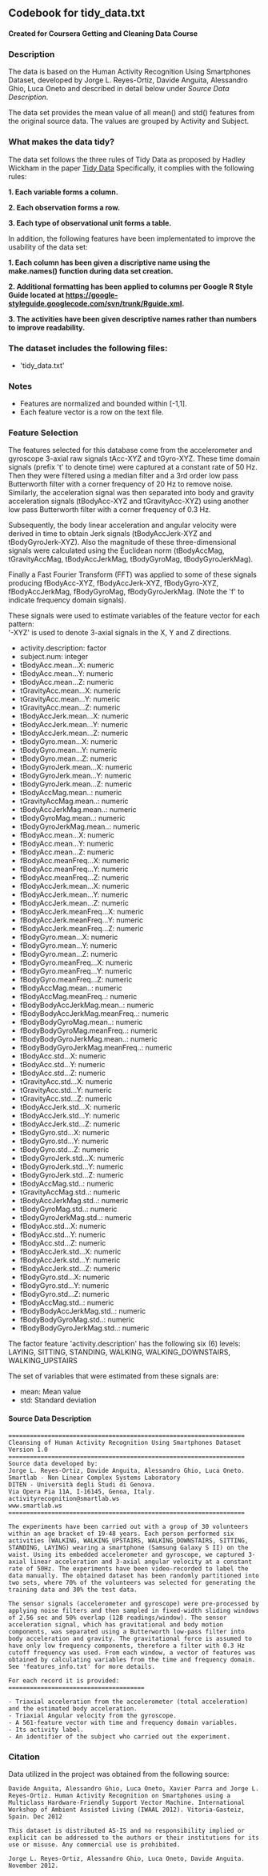 ## Codebook for tidy_data.txt
#### Created for Coursera Getting and Cleaning Data Course 

### Description
The data is based on the Human Activity Recognition Using Smartphones Dataset,
developed by Jorge L. Reyes-Ortiz, Davide Anguita, Alessandro Ghio, Luca Oneto
and described in detail below under _Source Data Description_.

The data set provides the mean value of all mean() and std() features from the
original source data.  The values are grouped by Activity and Subject.

### What makes the data tidy?
The data set follows the three rules of Tidy Data as proposed by Hadley Wickham
in the paper [Tidy Data](https://www.google.com/url?sa=t&rct=j&q=&esrc=s&source=web&cd=1&cad=rja&uact=8&ved=0CB0QFjAA&url=http%3A%2F%2Fvita.had.co.nz%2Fpapers%2Ftidy-data.pdf&ei=AXLqU9y3C9froATh9IC4CQ&usg=AFQjCNFUAQr-w_87XpPhfEDoDYQw5-G5zg&sig2=HLzk9jqflCkHFk91_8b1XQ&bvm=bv.72676100,bs.1,d.cGE)  Specifically, it complies with the
following rules:

**1. Each variable forms a column.**

**2. Each observation forms a row.**

**3. Each type of observational unit forms a table.**

In addition, the following features have been implementated to improve the
usability of the data set:

**1. Each column has been given a discriptive name using the
make.names() function during data set creation.**

**2. Additional formatting has been applied to columns per Google R Style Guide
located at https://google-styleguide.googlecode.com/svn/trunk/Rguide.xml.**

**3. The activities have been given descriptive names rather than numbers to
improve readability.**


### The dataset includes the following files:
* 'tidy_data.txt'
 

### Notes 
* Features are normalized and bounded within [-1,1].
* Each feature vector is a row on the text file.


### Feature Selection 
The features selected for this database come from the accelerometer and gyroscope 3-axial raw signals tAcc-XYZ and tGyro-XYZ. These time domain signals (prefix 't' to denote time) were captured at a constant rate of 50 Hz. Then they were filtered using a median filter and a 3rd order low pass Butterworth filter with a corner frequency of 20 Hz to remove noise. Similarly, the acceleration signal was then separated into body and gravity acceleration signals (tBodyAcc-XYZ and tGravityAcc-XYZ) using another low pass Butterworth filter with a corner frequency of 0.3 Hz. 

Subsequently, the body linear acceleration and angular velocity were derived in time to obtain Jerk signals (tBodyAccJerk-XYZ and tBodyGyroJerk-XYZ). Also the magnitude of these three-dimensional signals were calculated using the Euclidean norm (tBodyAccMag, tGravityAccMag, tBodyAccJerkMag, tBodyGyroMag, tBodyGyroJerkMag). 

Finally a Fast Fourier Transform (FFT) was applied to some of these signals producing fBodyAcc-XYZ, fBodyAccJerk-XYZ, fBodyGyro-XYZ, fBodyAccJerkMag, fBodyGyroMag, fBodyGyroJerkMag. (Note the 'f' to indicate frequency domain signals). 

These signals were used to estimate variables of the feature vector for each pattern:  
'-XYZ' is used to denote 3-axial signals in the X, Y and Z directions.

* activity.description:   factor
* subject.num:   integer
* tBodyAcc.mean...X:   numeric
* tBodyAcc.mean...Y:   numeric
* tBodyAcc.mean...Z:   numeric
* tGravityAcc.mean...X:   numeric
* tGravityAcc.mean...Y:   numeric
* tGravityAcc.mean...Z:   numeric
* tBodyAccJerk.mean...X:   numeric
* tBodyAccJerk.mean...Y:   numeric
* tBodyAccJerk.mean...Z:   numeric
* tBodyGyro.mean...X:   numeric
* tBodyGyro.mean...Y:   numeric
* tBodyGyro.mean...Z:   numeric
* tBodyGyroJerk.mean...X:   numeric
* tBodyGyroJerk.mean...Y:   numeric
* tBodyGyroJerk.mean...Z:   numeric
* tBodyAccMag.mean..:   numeric
* tGravityAccMag.mean..:   numeric
* tBodyAccJerkMag.mean..:   numeric
* tBodyGyroMag.mean..:   numeric
* tBodyGyroJerkMag.mean..:   numeric
* fBodyAcc.mean...X:   numeric
* fBodyAcc.mean...Y:   numeric
* fBodyAcc.mean...Z:   numeric
* fBodyAcc.meanFreq...X:   numeric
* fBodyAcc.meanFreq...Y:   numeric
* fBodyAcc.meanFreq...Z:   numeric
* fBodyAccJerk.mean...X:   numeric
* fBodyAccJerk.mean...Y:   numeric
* fBodyAccJerk.mean...Z:   numeric
* fBodyAccJerk.meanFreq...X:   numeric
* fBodyAccJerk.meanFreq...Y:   numeric
* fBodyAccJerk.meanFreq...Z:   numeric
* fBodyGyro.mean...X:   numeric
* fBodyGyro.mean...Y:   numeric
* fBodyGyro.mean...Z:   numeric
* fBodyGyro.meanFreq...X:   numeric
* fBodyGyro.meanFreq...Y:   numeric
* fBodyGyro.meanFreq...Z:   numeric
* fBodyAccMag.mean..:   numeric
* fBodyAccMag.meanFreq..:   numeric
* fBodyBodyAccJerkMag.mean..:   numeric
* fBodyBodyAccJerkMag.meanFreq..:   numeric
* fBodyBodyGyroMag.mean..:   numeric
* fBodyBodyGyroMag.meanFreq..:   numeric
* fBodyBodyGyroJerkMag.mean..:   numeric
* fBodyBodyGyroJerkMag.meanFreq..:   numeric
* tBodyAcc.std...X:   numeric
* tBodyAcc.std...Y:   numeric
* tBodyAcc.std...Z:   numeric
* tGravityAcc.std...X:   numeric
* tGravityAcc.std...Y:   numeric
* tGravityAcc.std...Z:   numeric
* tBodyAccJerk.std...X:   numeric
* tBodyAccJerk.std...Y:   numeric
* tBodyAccJerk.std...Z:   numeric
* tBodyGyro.std...X:   numeric
* tBodyGyro.std...Y:   numeric
* tBodyGyro.std...Z:   numeric
* tBodyGyroJerk.std...X:   numeric
* tBodyGyroJerk.std...Y:   numeric
* tBodyGyroJerk.std...Z:   numeric
* tBodyAccMag.std..:   numeric
* tGravityAccMag.std..:   numeric
* tBodyAccJerkMag.std..:   numeric
* tBodyGyroMag.std..:   numeric
* tBodyGyroJerkMag.std..:   numeric
* fBodyAcc.std...X:   numeric
* fBodyAcc.std...Y:   numeric
* fBodyAcc.std...Z:   numeric
* fBodyAccJerk.std...X:   numeric
* fBodyAccJerk.std...Y:   numeric
* fBodyAccJerk.std...Z:   numeric
* fBodyGyro.std...X:   numeric
* fBodyGyro.std...Y:   numeric
* fBodyGyro.std...Z:   numeric
* fBodyAccMag.std..:   numeric
* fBodyBodyAccJerkMag.std..:   numeric
* fBodyBodyGyroMag.std..:   numeric
* fBodyBodyGyroJerkMag.std..:   numeric

The factor feature 'activity.description' has the following six (6) levels:
LAYING, SITTING, STANDING, WALKING, WALKING_DOWNSTAIRS, WALKING_UPSTAIRS 

The set of variables that were estimated from these signals are: 

* mean: Mean value
* std: Standard deviation

#### Source Data Description
```
==================================================================
Cleansing of Human Activity Recognition Using Smartphones Dataset
Version 1.0
==================================================================
Source data developed by:
Jorge L. Reyes-Ortiz, Davide Anguita, Alessandro Ghio, Luca Oneto.
Smartlab - Non Linear Complex Systems Laboratory
DITEN - Università degli Studi di Genova.
Via Opera Pia 11A, I-16145, Genoa, Italy.
activityrecognition@smartlab.ws
www.smartlab.ws
==================================================================

The experiments have been carried out with a group of 30 volunteers within an age bracket of 19-48 years. Each person performed six activities (WALKING, WALKING_UPSTAIRS, WALKING_DOWNSTAIRS, SITTING, STANDING, LAYING) wearing a smartphone (Samsung Galaxy S II) on the waist. Using its embedded accelerometer and gyroscope, we captured 3-axial linear acceleration and 3-axial angular velocity at a constant rate of 50Hz. The experiments have been video-recorded to label the data manually. The obtained dataset has been randomly partitioned into two sets, where 70% of the volunteers was selected for generating the training data and 30% the test data. 

The sensor signals (accelerometer and gyroscope) were pre-processed by applying noise filters and then sampled in fixed-width sliding windows of 2.56 sec and 50% overlap (128 readings/window). The sensor acceleration signal, which has gravitational and body motion components, was separated using a Butterworth low-pass filter into body acceleration and gravity. The gravitational force is assumed to have only low frequency components, therefore a filter with 0.3 Hz cutoff frequency was used. From each window, a vector of features was obtained by calculating variables from the time and frequency domain. See 'features_info.txt' for more details. 

For each record it is provided:
======================================

- Triaxial acceleration from the accelerometer (total acceleration) and the estimated body acceleration.
- Triaxial Angular velocity from the gyroscope. 
- A 561-feature vector with time and frequency domain variables. 
- Its activity label. 
- An identifier of the subject who carried out the experiment.

```

### Citation
Data utilized in the project was obtained from the following source:
```
Davide Anguita, Alessandro Ghio, Luca Oneto, Xavier Parra and Jorge L. Reyes-Ortiz. Human Activity Recognition on Smartphones using a Multiclass Hardware-Friendly Support Vector Machine. International Workshop of Ambient Assisted Living (IWAAL 2012). Vitoria-Gasteiz, Spain. Dec 2012

This dataset is distributed AS-IS and no responsibility implied or explicit can be addressed to the authors or their institutions for its use or misuse. Any commercial use is prohibited.

Jorge L. Reyes-Ortiz, Alessandro Ghio, Luca Oneto, Davide Anguita. November 2012.
```
